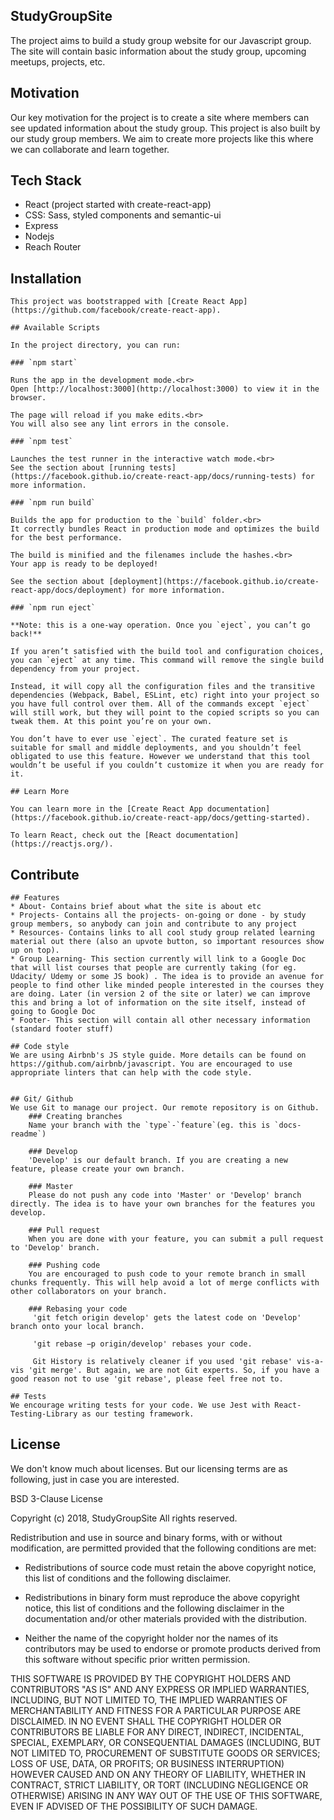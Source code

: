 ## StudyGroupSite

The project aims to build a study group website for our Javascript group. The site will contain basic information about the study group, upcoming meetups, projects, etc.

## Motivation

Our key motivation for the project is to create a site where members can see updated information about the study group. This project is also built by our study group members. We aim to create more projects like this where we can collaborate and learn together.

## Tech Stack

- React (project started with create-react-app)
- CSS: Sass, styled components and semantic-ui
- Express
- Nodejs
- Reach Router

## Installation

    This project was bootstrapped with [Create React App](https://github.com/facebook/create-react-app).

    ## Available Scripts

    In the project directory, you can run:

    ### `npm start`

    Runs the app in the development mode.<br>
    Open [http://localhost:3000](http://localhost:3000) to view it in the browser.

    The page will reload if you make edits.<br>
    You will also see any lint errors in the console.

    ### `npm test`

    Launches the test runner in the interactive watch mode.<br>
    See the section about [running tests](https://facebook.github.io/create-react-app/docs/running-tests) for more information.

    ### `npm run build`

    Builds the app for production to the `build` folder.<br>
    It correctly bundles React in production mode and optimizes the build for the best performance.

    The build is minified and the filenames include the hashes.<br>
    Your app is ready to be deployed!

    See the section about [deployment](https://facebook.github.io/create-react-app/docs/deployment) for more information.

    ### `npm run eject`

    **Note: this is a one-way operation. Once you `eject`, you can’t go back!**

    If you aren’t satisfied with the build tool and configuration choices, you can `eject` at any time. This command will remove the single build dependency from your project.

    Instead, it will copy all the configuration files and the transitive dependencies (Webpack, Babel, ESLint, etc) right into your project so you have full control over them. All of the commands except `eject` will still work, but they will point to the copied scripts so you can tweak them. At this point you’re on your own.

    You don’t have to ever use `eject`. The curated feature set is suitable for small and middle deployments, and you shouldn’t feel obligated to use this feature. However we understand that this tool wouldn’t be useful if you couldn’t customize it when you are ready for it.

    ## Learn More

    You can learn more in the [Create React App documentation](https://facebook.github.io/create-react-app/docs/getting-started).

    To learn React, check out the [React documentation](https://reactjs.org/).

## Contribute

    ## Features
    * About- Contains brief about what the site is about etc
    * Projects- Contains all the projects- on-going or done - by study group members, so anybody can join and contribute to any project
    * Resources- Contains links to all cool study group related learning material out there (also an upvote button, so important resources show up on top).
    * Group Learning- This section currently will link to a Google Doc that will list courses that people are currently taking (for eg. Udacity/ Udemy or some JS book) . The idea is to provide an avenue for people to find other like minded people interested in the courses they are doing. Later (in version 2 of the site or later) we can improve this and bring a lot of information on the site itself, instead of going to Google Doc
    * Footer- This section will contain all other necessary information (standard footer stuff)

    ## Code style
    We are using Airbnb's JS style guide. More details can be found on https://github.com/airbnb/javascript. You are encouraged to use appropriate linters that can help with the code style.


    ## Git/ Github
    We use Git to manage our project. Our remote repository is on Github.
        ### Creating branches
        Name your branch with the `type`-`feature`(eg. this is `docs-readme`)

        ### Develop
        'Develop' is our default branch. If you are creating a new feature, please create your own branch.

        ### Master
        Please do not push any code into 'Master' or 'Develop' branch directly. The idea is to have your own branches for the features you develop.

        ### Pull request
        When you are done with your feature, you can submit a pull request to 'Develop' branch.

        ### Pushing code
        You are encouraged to push code to your remote branch in small chunks frequently. This will help avoid a lot of merge conflicts with other collaborators on your branch.

        ### Rebasing your code
         'git fetch origin develop' gets the latest code on 'Develop' branch onto your local branch.

         'git rebase −p origin/develop' rebases your code.

         Git History is relatively cleaner if you used 'git rebase' vis-a-vis 'git merge'. But again, we are not Git experts. So, if you have a good reason not to use 'git rebase', please feel free not to.

    ## Tests
    We encourage writing tests for your code. We use Jest with React-Testing-Library as our testing framework.

## License

We don't know much about licenses. But our licensing terms are as following, just in case you are interested.

BSD 3-Clause License

Copyright (c) 2018, StudyGroupSite
All rights reserved.

Redistribution and use in source and binary forms, with or without
modification, are permitted provided that the following conditions are met:

- Redistributions of source code must retain the above copyright notice, this
  list of conditions and the following disclaimer.

- Redistributions in binary form must reproduce the above copyright notice,
  this list of conditions and the following disclaimer in the documentation
  and/or other materials provided with the distribution.

- Neither the name of the copyright holder nor the names of its
  contributors may be used to endorse or promote products derived from
  this software without specific prior written permission.

THIS SOFTWARE IS PROVIDED BY THE COPYRIGHT HOLDERS AND CONTRIBUTORS "AS IS"
AND ANY EXPRESS OR IMPLIED WARRANTIES, INCLUDING, BUT NOT LIMITED TO, THE
IMPLIED WARRANTIES OF MERCHANTABILITY AND FITNESS FOR A PARTICULAR PURPOSE ARE
DISCLAIMED. IN NO EVENT SHALL THE COPYRIGHT HOLDER OR CONTRIBUTORS BE LIABLE
FOR ANY DIRECT, INDIRECT, INCIDENTAL, SPECIAL, EXEMPLARY, OR CONSEQUENTIAL
DAMAGES (INCLUDING, BUT NOT LIMITED TO, PROCUREMENT OF SUBSTITUTE GOODS OR
SERVICES; LOSS OF USE, DATA, OR PROFITS; OR BUSINESS INTERRUPTION) HOWEVER
CAUSED AND ON ANY THEORY OF LIABILITY, WHETHER IN CONTRACT, STRICT LIABILITY,
OR TORT (INCLUDING NEGLIGENCE OR OTHERWISE) ARISING IN ANY WAY OUT OF THE USE
OF THIS SOFTWARE, EVEN IF ADVISED OF THE POSSIBILITY OF SUCH DAMAGE.
